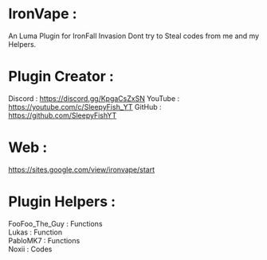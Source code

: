 # IronVape :                         
An Luma Plugin for IronFall Invasion
Dont try to Steal codes from me and my Helpers.                         

# Plugin Creator :                            
Discord : https://discord.gg/KpgaCsZxSN
YouTube : https://youtube.com/c/SleepyFish_YT
GitHub  : https://github.com/SleepyFishYT

# Web :
https://sites.google.com/view/ironvape/start

# Plugin Helpers :                                     
FooFoo_The_Guy    : Functions                   
Lukas             : Function                       
PabloMK7          : Functions                   
Noxii             : Codes                       
